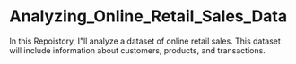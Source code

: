 # Analyzing_Online_Retail_Sales_Data
In this Repoistory, I"ll analyze a dataset of online retail sales. This dataset will include information about customers, products, and transactions.
